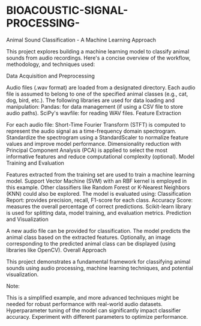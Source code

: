 # BIOACOUSTIC-SIGNAL-PROCESSING-

Animal Sound Classification - A Machine Learning Approach

This project explores building a machine learning model to classify animal sounds from audio recordings. Here's a concise overview of the workflow, methodology, and techniques used:

Data Acquisition and Preprocessing

Audio files (.wav format) are loaded from a designated directory.
Each audio file is assumed to belong to one of the specified animal classes (e.g., cat, dog, bird, etc.).
The following libraries are used for data loading and manipulation:
Pandas: for data management (if using a CSV file to store audio paths).
SciPy's wavfile: for reading WAV files.
Feature Extraction

For each audio file:
Short-Time Fourier Transform (STFT) is computed to represent the audio signal as a time-frequency domain spectrogram.
Standardize the spectrogram using a StandardScaler to normalize feature values and improve model performance.
Dimensionality reduction with Principal Component Analysis (PCA) is applied to select the most informative features and reduce computational complexity (optional).
Model Training and Evaluation

Features extracted from the training set are used to train a machine learning model.
Support Vector Machine (SVM) with an RBF kernel is employed in this example. Other classifiers like Random Forest or K-Nearest Neighbors (KNN) could also be explored.
The model is evaluated using:
Classification Report: provides precision, recall, F1-score for each class.
Accuracy Score: measures the overall percentage of correct predictions.
Scikit-learn library is used for splitting data, model training, and evaluation metrics.
Prediction and Visualization

A new audio file can be provided for classification.
The model predicts the animal class based on the extracted features.
Optionally, an image corresponding to the predicted animal class can be displayed (using libraries like OpenCV).
Overall Approach

This project demonstrates a fundamental framework for classifying animal sounds using audio processing, machine learning techniques, and potential visualization.

Note:

This is a simplified example, and more advanced techniques might be needed for robust performance with real-world audio datasets.
Hyperparameter tuning of the model can significantly impact classifier accuracy. Experiment with different parameters to optimize performance.
